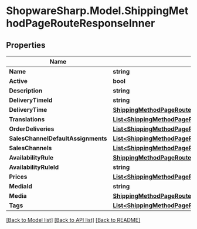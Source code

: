 # ShopwareSharp.Model.ShippingMethodPageRouteResponseInner

## Properties

Name | Type | Description | Notes
------------ | ------------- | ------------- | -------------
**Name** | **string** |  | [optional] 
**Active** | **bool** |  | [optional] 
**Description** | **string** |  | [optional] 
**DeliveryTimeId** | **string** |  | [optional] 
**DeliveryTime** | [**ShippingMethodPageRouteResponseInnerDeliveryTime**](ShippingMethodPageRouteResponseInnerDeliveryTime.md) |  | [optional] 
**Translations** | [**List&lt;ShippingMethodPageRouteResponseInnerTranslationsInner&gt;**](ShippingMethodPageRouteResponseInnerTranslationsInner.md) |  | [optional] 
**OrderDeliveries** | [**List&lt;ShippingMethodPageRouteResponseInnerOrderDeliveriesInner&gt;**](ShippingMethodPageRouteResponseInnerOrderDeliveriesInner.md) |  | [optional] 
**SalesChannelDefaultAssignments** | [**List&lt;ShippingMethodPageRouteResponseInnerSalesChannelDefaultAssignmentsInner&gt;**](ShippingMethodPageRouteResponseInnerSalesChannelDefaultAssignmentsInner.md) |  | [optional] 
**SalesChannels** | [**List&lt;ShippingMethodPageRouteResponseInnerSalesChannelDefaultAssignmentsInner&gt;**](ShippingMethodPageRouteResponseInnerSalesChannelDefaultAssignmentsInner.md) |  | [optional] 
**AvailabilityRule** | [**ShippingMethodPageRouteResponseInnerAvailabilityRule**](ShippingMethodPageRouteResponseInnerAvailabilityRule.md) |  | [optional] 
**AvailabilityRuleId** | **string** |  | [optional] 
**Prices** | [**List&lt;ShippingMethodPageRouteResponseInnerPricesInner&gt;**](ShippingMethodPageRouteResponseInnerPricesInner.md) |  | [optional] 
**MediaId** | **string** |  | [optional] 
**Media** | [**ShippingMethodPageRouteResponseInnerMedia**](ShippingMethodPageRouteResponseInnerMedia.md) |  | [optional] 
**Tags** | [**List&lt;ShippingMethodPageRouteResponseInnerTagsInner&gt;**](ShippingMethodPageRouteResponseInnerTagsInner.md) |  | [optional] 

[[Back to Model list]](../README.md#documentation-for-models) [[Back to API list]](../README.md#documentation-for-api-endpoints) [[Back to README]](../README.md)

